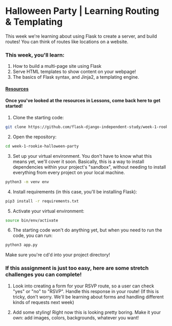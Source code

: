 # Halloween Party | Learning Routing & Templating

This week we're learning about using Flask to create a server, and build routes! You can think of routes
like locations on a website.

### This week, you'll learn:

  1. How to build a multi-page site using Flask
  2. Serve HTML templates to show content on your webpage!
  3. The basics of Flask syntax, and Jinja2, a templating engine.

#### [Resources](https://github.com/flask-django-independent-study/rookie/blob/master/Resources/Week-1.md)

#### Once you've looked at the resources in Lessons, come back here to get started!

1. Clone the starting code:

```zsh
git clone https://github.com/flask-django-independent-study/week-1-rookie-halloween-party
```

2. Open the repository:

```zsh
cd week-1-rookie-halloween-party
```

3. Set up your virtual environment. You don't have to know what this means yet, we'll cover it soon. Basically,
this is a way to install dependencies within your project's "sandbox", without needing to install everything from
every project on your local machine.

```zsh
python3 -m venv env
```

4. Install requirements (in this case, you'll be installing Flask):

```zsh
pip3 install -r requirements.txt
```

5. Activate your virtual environment:

```zsh
source bin/env/activate
```

6. The starting code won't do anything yet, but when you need to run the code, you can run:

```zsh
python3 app.py
```

Make sure you're cd'd into your project directory!

### If this assignment is just too easy, here are some stretch challenges you can complete!

  1. Look into creating a form for your RSVP route, so a user can check "yes" or "no" to "RSVP". Handle this response in your route! (If this is tricky, don't worry. We'll be learning about forms and handling different kinds of requests next week)

  2. Add some styling! Right now this is looking pretty boring. Make it your own: add images, colors, backgrounds, whatever you want!
